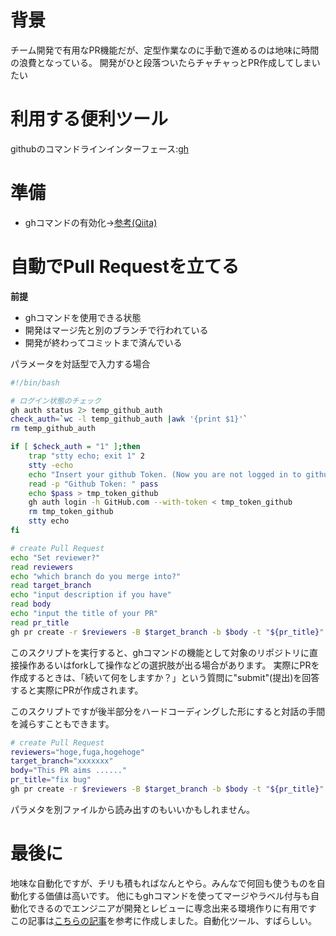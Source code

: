 <!--
title:   プルリクエストの作成を自動化したい
tags:    GH,GitHub,pullrequest,shell,自動化
id:      9846601839a0f48f027c
private: false
-->
# 背景
チーム開発で有用なPR機能だが、定型作業なのに手動で進めるのは地味に時間の浪費となっている。
開発がひと段落ついたらチャチャっとPR作成してしまいたい

# 利用する便利ツール
githubのコマンドラインインターフェース:[gh](https://cli.github.com/)


# 準備
* ghコマンドの有効化→[参考(Qiita)](https://qiita.com/KEINOS/items/d5da8c154cfb97336e3c#tl-dr-%E4%BB%8A%E5%8C%97%E7%94%A3%E6%A5%AD)

# 自動でPull Requestを立てる
<b>前提</b>
* ghコマンドを使用できる状態
* 開発はマージ先と別のブランチで行われている
* 開発が終わってコミットまで済んでいる

パラメータを対話型で入力する場合

```bash
#!/bin/bash

# ログイン状態のチェック
gh auth status 2> temp_github_auth
check_auth=`wc -l temp_github_auth |awk '{print $1}'`
rm temp_github_auth

if [ $check_auth = "1" ];then
    trap "stty echo; exit 1" 2
    stty -echo
    echo "Insert your github Token. (Now you are not logged in to github.)"
    read -p "Github Token: " pass
    echo $pass > tmp_token_github
    gh auth login -h GitHub.com --with-token < tmp_token_github
    rm tmp_token_github
    stty echo
fi

# create Pull Request
echo "Set reviewer?"
read reviewers
echo "which branch do you merge into?"
read target_branch
echo "input description if you have"
read body
echo "input the title of your PR"
read pr_title
gh pr create -r $reviewers -B $target_branch -b $body -t "${pr_title}"
```

このスクリプトを実行すると、ghコマンドの機能として対象のリポジトリに直接操作あるいはforkして操作などの選択肢が出る場合があります。
実際にPRを作成するときは、「続いて何をしますか？」という質問に"submit"(提出)を回答すると実際にPRが作成されます。

このスクリプトですが後半部分をハードコーディングした形にすると対話の手間を減らすこともできます。

```bash
# create Pull Request
reviewers="hoge,fuga,hogehoge"
target_branch="xxxxxxx"
body="This PR aims ......"
pr_title="fix bug"
gh pr create -r $reviewers -B $target_branch -b $body -t "${pr_title}"
```

パラメタを別ファイルから読み出すのもいいかもしれません。

# 最後に
地味な自動化ですが、チリも積もればなんとやら。みんなで何回も使うものを自動化する価値は高いです。
他にもghコマンドを使ってマージやラベル付与も自動化できるのでエンジニアが開発とレビューに専念出来る環境作りに有用です
この記事は[こちらの記事](https://qiita.com/ryokat3/items/d054b95f68810f70b136)を参考に作成しました。自動化ツール、すばらしい。